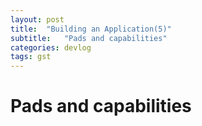 ```yaml
---
layout: post
title:  "Building an Application(5)"
subtitle:   "Pads and capabilities"
categories: devlog
tags: gst
---
```


<style>
.fill_color {background-color:rgba(164,164,164,0.7);border-radius:4px;padding:2px;}
.blue_l {color:#323C73;}
</style>

# __Pads and capabilities__

